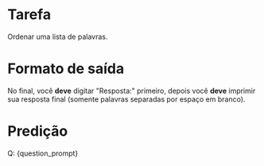 # Tarefa
Ordenar uma lista de palavras.

# Formato de saída
No final, você **deve** digitar "Resposta:" primeiro, depois você **deve** imprimir sua resposta final (somente palavras separadas por espaço em branco).

# Predição
Q: {question_prompt}